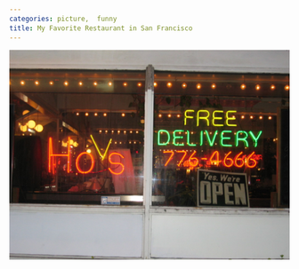```yaml
---
categories: picture,  funny
title: My Favorite Restaurant in San Francisco
---
```


![hos](https://raw.githubusercontent.com/muneer78/muneer78.github.io/master/images/hos.jpeg)



